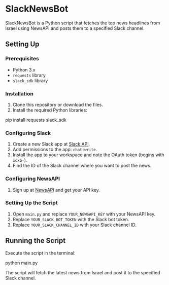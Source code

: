 # SlackNewsBot

SlackNewsBot is a Python script that fetches the top news headlines from Israel using NewsAPI and posts them to a specified Slack channel.

## Setting Up

### Prerequisites
- Python 3.x
- `requests` library
- `slack_sdk` library

### Installation

1. Clone this repository or download the files.
2. Install the required Python libraries:

pip install requests slack_sdk


### Configuring Slack

1. Create a new Slack app at [Slack API](https://api.slack.com/apps).
2. Add permissions to the app: `chat:write`.
3. Install the app to your workspace and note the OAuth token (begins with `xoxb-`).
4. Find the ID of the Slack channel where you want to post the news.

### Configuring NewsAPI

1. Sign up at [NewsAPI](https://newsapi.org/register) and get your API key.

### Setting Up the Script

1. Open `main.py` and replace `YOUR_NEWSAPI_KEY` with your NewsAPI key.
2. Replace `YOUR_SLACK_BOT_TOKEN` with the Slack bot token.
3. Replace `YOUR_SLACK_CHANNEL_ID` with your Slack channel ID.

## Running the Script

Execute the script in the terminal:

python main.py


The script will fetch the latest news from Israel and post it to the specified Slack channel.
